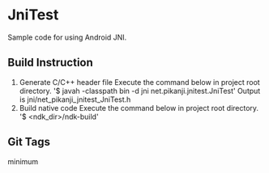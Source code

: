 JniTest
=======

Sample code for using Android JNI.

Build Instruction
-----------------

1.  Generate C/C++ header file
    Execute the command below in project root directory.
    '$ javah -classpath bin -d jni net.pikanji.jnitest.JniTest'
    Output is jni/net_pikanji_jnitest_JniTest.h
2.  Build native code
    Execute the command below in project root directory.
    '$ <ndk_dir>/ndk-build'

Git Tags
--------

minimum 